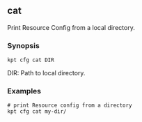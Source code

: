 ## cat

Print Resource Config from a local directory.

### Synopsis

    kpt cfg cat DIR

  DIR:
    Path to local directory.

### Examples

    # print Resource config from a directory
    kpt cfg cat my-dir/
